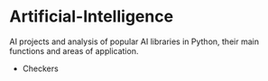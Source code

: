 # Artificial-Intelligence
AI projects and analysis of popular AI libraries in Python, their main functions and areas of application.

- Checkers
